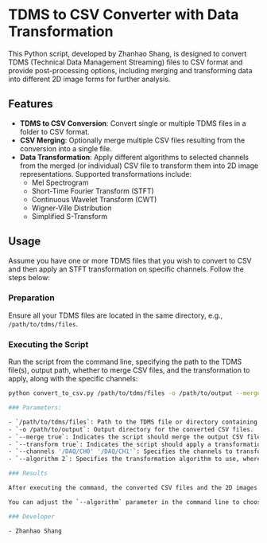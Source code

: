 # TDMS to CSV Converter with Data Transformation

This Python script, developed by Zhanhao Shang, is designed to convert TDMS (Technical Data Management Streaming) files to CSV format and provide post-processing options, including merging and transforming data into different 2D image forms for further analysis.

## Features

- **TDMS to CSV Conversion**: Convert single or multiple TDMS files in a folder to CSV format.
- **CSV Merging**: Optionally merge multiple CSV files resulting from the conversion into a single file.
- **Data Transformation**: Apply different algorithms to selected channels from the merged (or individual) CSV file to transform them into 2D image representations. Supported transformations include:
  - Mel Spectrogram
  - Short-Time Fourier Transform (STFT)
  - Continuous Wavelet Transform (CWT)
  - Wigner-Ville Distribution
  - Simplified S-Transform

## Usage

Assume you have one or more TDMS files that you wish to convert to CSV and then apply an STFT transformation on specific channels. Follow the steps below:

### Preparation

Ensure all your TDMS files are located in the same directory, e.g., `/path/to/tdms/files`.

### Executing the Script

Run the script from the command line, specifying the path to the TDMS file(s), output path, whether to merge CSV files, and the transformation to apply, along with the specific channels:

```bash
python convert_to_csv.py /path/to/tdms/files -o /path/to/output --merge true --transform true --channels 'CH0' 'CH1' --algorithm 2

### Parameters:

- `/path/to/tdms/files`: Path to the TDMS file or directory containing multiple TDMS files.
- `-o /path/to/output`: Output directory for the converted CSV files.
- `--merge true`: Indicates the script should merge the output CSV files.
- `--transform true`: Indicates the script should apply a transformation algorithm to the output data.
- `--channels '/DAQ/CH0' '/DAQ/CH1'`: Specifies the channels to transform. List any of `'/DAQ/CH0'` to `'/DAQ/CH13'`.
- `--algorithm 2`: Specifies the transformation algorithm to use, where `2` is for STFT.

### Results

After executing the command, the converted CSV files and the 2D images from the applied transformation on specified channels will be available in the specified output directory.

You can adjust the `--algorithm` parameter in the command line to choose different data transformation algorithms: `1` for Mel Spectrogram, `3` for Continuous Wavelet Transform, `4` for Wigner-Ville Distribution, and `5` for the Simplified S-Transform.

### Developer

- Zhanhao Shang
